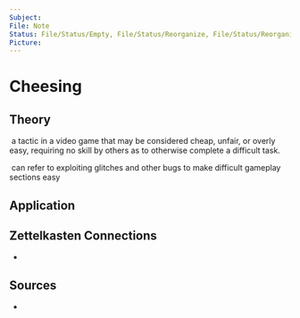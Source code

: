 ```yaml
---
Subject: 
File: Note
Status: File/Status/Empty, File/Status/Reorganize, File/Status/Reorganize, File/Status/Recategorize, File/Status/Summarize, File/Status/Structuralize
Picture: 
---
```


# Cheesing

## Theory

 a tactic in a video game that may be considered cheap, unfair, or overly easy, requiring no skill by others as to otherwise complete a difficult task.

 can refer to exploiting glitches and other bugs to make difficult gameplay sections easy
 





## Application


## Zettelkasten Connections
- 

## Sources
- 






